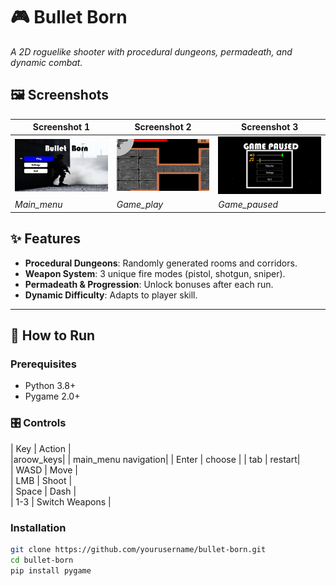 # 🎮 Bullet Born  

*A 2D roguelike shooter with procedural dungeons, permadeath, and dynamic combat.*  
## 🖼️ Screenshots

| Screenshot 1 | Screenshot 2 | Screenshot 3 |
|--------------|--------------|--------------|
| ![Screenshot 1](images/Preview.png) | ![Screenshot 2](images/screen2.png) | ![Screenshot 3](images/game_paused.png) |
| *Main_menu* | *Game_play* | *Game_paused*|

## ✨ Features  
- **Procedural Dungeons**: Randomly generated rooms and corridors.  
- **Weapon System**: 3 unique fire modes (pistol, shotgun, sniper).  
- **Permadeath & Progression**: Unlock bonuses after each run.  
- **Dynamic Difficulty**: Adapts to player skill.  

---

## 🚀 How to Run  
### Prerequisites  
- Python 3.8+  
- Pygame 2.0+  

### 🎛️ Controls  
| Key | Action |  
|aroow_keys| | main_menu navigation|
| Enter | choose |
| tab | restart|  
| WASD | Move |  
| LMB  | Shoot |  
| Space | Dash |  
| 1-3  | Switch Weapons |
  

### Installation  
```bash
git clone https://github.com/yourusername/bullet-born.git
cd bullet-born
pip install pygame

